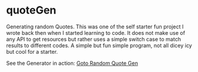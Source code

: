 # quoteGen
Generating random Quotes.
This was one of the self starter fun project I wrote back then when I started learning to code. It does not make use of any API to get resources but rather uses a simple 
switch case to match results to different codes. A simple but fun simple program, not all dicey icy but cool for a starter.

See the Generator in action: <a href= "https://codepen.io/walexy09/full/QgpdEY">Goto Random Quote Gen</a>
